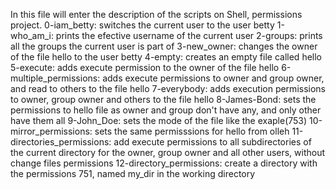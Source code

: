 In this file will enter the description of the scripts on Shell, permissions project.
0-iam_betty: switches the current  user to the user betty
1-who_am_i: prints the efective username of the current user
2-groups: prints all the groups the current user is part of
3-new_owner: changes the owner of the file hello to the user betty
4-empty: creates an empty file called hello
5-execute: adds execute permission to the owner of the file hello 
6-multiple_permissions: adds execute permissions to owner and group owner, and read to others to the file hello
7-everybody: adds execution permissions to owner, group owner and others to the file hello
8-James-Bond: sets the permissions to hello file as owner and group don't have any, and only other have them all
9-John_Doe: sets the mode of the file like the exaple(753)
10-mirror_permissions: sets the same permisssions for hello from olleh
11-directories_permissions: add execute permissions to all subdirectories of the current directory for the owner, group owner and all other users, without change files permissions
12-directory_permissions: create a directory with the permissions 751, named my_dir in the working directory
